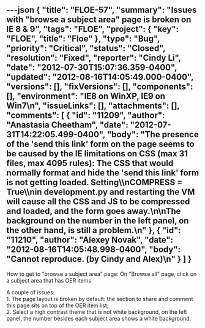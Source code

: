 ---json
{
  "title": "FLOE-57",
  "summary": "Issues with \"browse a subject area\" page is broken on IE 8 & 9",
  "tags": "FLOE",
  "project": {
    "key": "FLOE",
    "title": "Floe"
  },
  "type": "Bug",
  "priority": "Critical",
  "status": "Closed",
  "resolution": "Fixed",
  "reporter": "Cindy Li",
  "date": "2012-07-30T15:07:36.359-0400",
  "updated": "2012-08-16T14:05:49.000-0400",
  "versions": [],
  "fixVersions": [],
  "components": [],
  "environment": "IE8 on WinXP, IE9 on Win7\n",
  "issueLinks": [],
  "attachments": [],
  "comments": [
    {
      "id": "11209",
      "author": "Anastasia Cheetham",
      "date": "2012-07-31T14:22:05.499-0400",
      "body": "The presence of the 'send this link' form on the page seems to be caused by the IE limitations on CSS (max 31 files, max 4095 rules): The CSS that would normally format and hide the 'send this link' form is not getting loaded. Setting\\\nCOMPRESS = True\\\nin development.py and restarting the VM will cause all the CSS and JS to be compressed and loaded, and the form goes away.\n\nThe background on the number in the left panel, on the other hand, is still a problem.\n"
    },
    {
      "id": "11210",
      "author": "Alexey Novak",
      "date": "2012-08-16T14:05:48.998-0400",
      "body": "Cannot reproduce. (by Cindy and Alex)\n"
    }
  ]
}
---
How to get to "browse a subject area" page: On "Browse all" page, click on a subject area that has OER items

A couple of issues:\
1\. The page layout is broken by default: the section to share and comment this page sits on top of the OER item list;\
2\. Select a high contrast theme that is not white background, on the left panel, the number besides each subject area shows a white background.

        